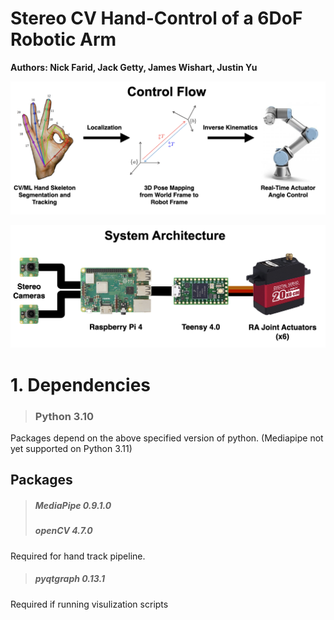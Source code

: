 # Stereo CV Hand-Control of a 6DoF Robotic Arm
**Authors: Nick Farid, Jack Getty, James Wishart, Justin Yu** 

![Control Flow](./Project%20Documents/ControlFlow.png)

![System Architecture](./Project%20Documents/SystemArchitecture.png)

# 1. Dependencies

> ### Python 3.10
Packages depend on the above specified version of python. (Mediapipe not yet supported on Python 3.11)

## Packages

> ##### MediaPipe 0.9.1.0
> ##### openCV 4.7.0
Required for hand track pipeline.

> ##### pyqtgraph 0.13.1
Required if running visulization scripts
